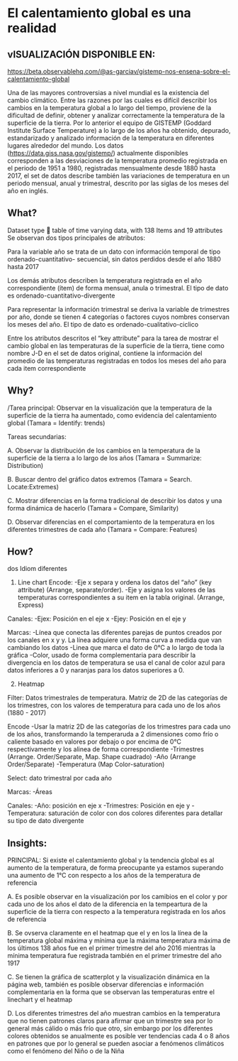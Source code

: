 # El calentamiento global es una realidad

## vISUALIZACIÓN DISPONIBLE EN:
https://beta.observablehq.com/@as-garciav/gistemp-nos-ensena-sobre-el-calentamiento-global

Una de las mayores controversias a nivel mundial es la existencia del cambio climático. Entre las razones por las cuales es difícil describir los cambios en la temperatura global a lo largo del tiempo, proviene de la dificultad de definir, obtener y analizar correctamente la temperatura de la superficie de la tierra. Por lo anterior el equipo de GISTEMP (Goddard Institute Surface Temperature) a lo largo de los años ha obtenido, depurado, estandarizado y analizado información de la temperatura en diferentes lugares alrededor del mundo. 
Los datos (https://data.giss.nasa.gov/gistemp/) actualmente disponibles corresponden a las desviaciones de la temperatura promedio registrada en el periodo de 1951 a 1980, registradas mensualmente desde 1880 hasta 2017, el set de datos describe también las variaciones de temperatura en un periodo mensual, anual y trimestral, descrito por las siglas de los meses del año en inglés.  

## What?
Dataset type  table of time varying data, with 138 Items and 19 attributes
Se observan dos tipos principales de atributos:

Para la variable año se trata de un dato con información temporal de tipo ordenado-cuantitativo- secuencial, sin datos perdidos desde el año 1880 hasta 2017 

Los demás atributos describen la temperatura registrada en el año correspondiente (ítem) de forma mensual, anula o trimestral. El tipo de dato es ordenado-cuantitativo-divergente

Para representar la información trimestral se deriva la variable de trimestres por año, donde se tienen 4 categorías o factores cuyos nombres conservan los meses del año. El tipo de dato es ordenado-cualitativo-ciclico

Entre los atributos descritos el “key attribute” para la tarea de mostrar el cambio global en las temperaturas de la superficie de la tierra, tiene como nombre J-D en el set de datos original, contiene la información del promedio de las temperaturas registradas en todos los meses del año para cada item correspondiente

## Why?

/Tarea principal: Observar en la visualización que la temperatura de la superficie de la tierra ha aumentado, como evidencia del calentamiento global (Tamara = Identify: trends)


Tareas secundarias: 

A. Observar la distribución de los cambios en la temperatura de la superficie de la tierra a lo largo de los años (Tamara = Summarize: Distribution)

B. Buscar dentro del gráfico datos extremos (Tamara = Search. Locate:Extremes)

C. Mostrar diferencias en la forma tradicional de describir los datos y una forma dinámica de hacerlo (Tamara = Compare, Similarity)

D. Observar diferencias en el comportamiento de la temperatura en los diferentes trimestres de cada año (Tamara = Compare: Features)

## How?

dos Idiom diferentes

1. Line chart
	Encode: 
-Eje x separa y ordena los datos del “año” (key attribute) (Arrange, separate/order). 
-Eje y asigna los valores de las temperaturas correspondientes a su item en la tabla original. (Arrange, Express)

Canales:
-Ejex: Posición en el eje x
-Ejey: Posición en el eje y

Marcas:
-Línea que conecta las diferentes parejas de puntos creados por los canales en x y y. La línea adquiere una forma curva a medida que van cambiando los datos
-Linea que marca el dato de 0°C a lo largo de toda la gráfica
-Color, usado de forma complementaria para describir la divergencia en los datos de temperatura se usa el canal de color azul para datos inferiores a 0 y naranjas para los datos superiores a 0.

2. Heatmap

Filter: Datos trimestrales de temperatura. Matriz de 2D de las categorías de los trimestres, con los valores de temperatura para cada uno de los años (1880 - 2017)

Encode
-Usar la matriz 2D de las categorías de los trimestres para cada uno de los años, transformando la temperaruda a 2 dimensiones como frío o caliente basado en valores por debajo o por encima de 0°C respectivamente y los alinea de forma correspondiente 
-Trimestres (Arrange. Order/Separate, Map. Shape cuadrado)
-Año (Arrange Order/Separate)
-Temperatura (Map Color-saturation)

Select: dato trimestral por cada año

Marcas: 
-Áreas

Canales:
-Año: posición en eje x
-Trimestres: Posición en eje y
-Temperatura: saturación de color con dos colores diferentes para detallar su tipo de dato divergente

## Insights:

PRINCIPAL: Si existe el calentamiento global y la tendencia global es al aumento de la temperatura, de forma preocupante ya estamos superando una aumento de 1°C con respecto a los años de la temperatura de referencia

A. Es posible observar en la visualización por los camibios en el color y por cada uno de los años el dato de la diferencia en la tempeartura de la superficie de la tierra con respecto a la temperatura registrada en los años de referencia

B. Se ovserva claramente en el heatmap que el y en los la línea de la temperatura global máxima y mínima que la máxima temperatura máxima de los últimos 138 años fue en el primer trimestre del año 2016 mientras la mínima temperatura fue registrada también en el primer trimestre del año 1917

C. Se tienen la gráfica de scatterplot y la visualización dinámica en la página web, también es posible observar diferencias e información complementaria en la forma que se observan las temperaturas entre el linechart y el heatmap

D. Los diferentes trimestres del año muestran cambios en la temperatura que no tienen patrones claros para afirmar que un trimestre sea por lo general más cálido o más frío que otro, sin embargo por los diferentes colores obtenidos se anualmente es posible ver tendencias cada 4 o 8 años en patrones que por lo general se pueden asociar a fenómenos climáticos como el fenómeno del Niño o de la Niña



